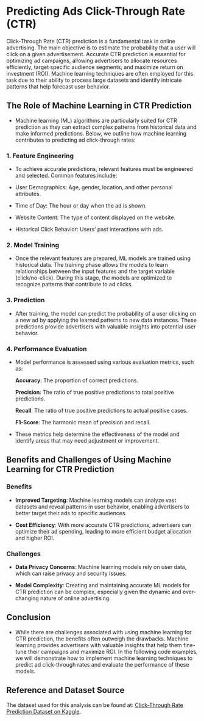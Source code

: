 # Predicting Ads Click-Through Rate (CTR)

  Click-Through Rate (CTR) prediction is a fundamental task in online advertising. The main objective is to estimate the probability that a user will click on a given advertisement. Accurate CTR prediction is essential for optimizing ad campaigns, allowing advertisers to allocate resources efficiently, target specific audience segments, and maximize return on investment (ROI). Machine learning techniques are often employed for this task due to their ability to process large datasets and identify intricate patterns that help forecast user behavior.

## The Role of Machine Learning in CTR Prediction

- Machine learning (ML) algorithms are particularly suited for CTR prediction as they can extract complex patterns from historical data and make informed predictions. Below, we outline how machine learning contributes to predicting ad click-through rates:

### 1. **Feature Engineering**

- To achieve accurate predictions, relevant features must be engineered and selected. Common features include:

- User Demographics: Age, gender, location, and other personal attributes.

- Time of Day: The hour or day when the ad is shown.

- Website Content: The type of content displayed on the website.

- Historical Click Behavior: Users’ past interactions with ads.

### 2. **Model Training**

- Once the relevant features are prepared, ML models are trained using historical data. The training phase allows the models to learn relationships between the input features and the target variable (click/no-click). During this stage, the models are optimized to recognize patterns that contribute to ad clicks.

### 3. **Prediction**

- After training, the model can predict the probability of a user clicking on a new ad by applying the learned patterns to new data instances. These predictions provide advertisers with valuable insights into potential user behavior.

### 4. **Performance Evaluation**

- Model performance is assessed using various evaluation metrics, such as:

    **Accuracy**: The proportion of correct predictions.

    **Precision**: The ratio of true positive predictions to total positive predictions.

    **Recall**: The ratio of true positive predictions to actual positive cases.

    **F1-Score**: The harmonic mean of precision and recall.

- These metrics help determine the effectiveness of the model and identify areas that may need adjustment or improvement.

## Benefits and Challenges of Using Machine Learning for CTR Prediction

### Benefits

- **Improved Targeting**: Machine learning models can analyze vast datasets and reveal patterns in user behavior, enabling advertisers to better target their ads to specific audiences.

- **Cost Efficiency**: With more accurate CTR predictions, advertisers can optimize their ad spending, leading to more efficient budget allocation and higher ROI.

### Challenges

- **Data Privacy Concerns**: Machine learning models rely on user data, which can raise privacy and security issues.

- **Model Complexity**: Creating and maintaining accurate ML models for CTR prediction can be complex, especially given the dynamic and ever-changing nature of online advertising.

## Conclusion

- While there are challenges associated with using machine learning for CTR prediction, the benefits often outweigh the drawbacks. Machine learning provides advertisers with valuable insights that help them fine-tune their campaigns and maximize ROI. In the following code examples, we will demonstrate how to implement machine learning techniques to predict ad click-through rates and evaluate the performance of these models.

## Reference and Dataset Source

The dataset used for this analysis can be found at: [Click-Through Rate Prediction Dataset on Kaggle](https://www.kaggle.com/datasets/gauravduttakiit/clickthrough-rate-prediction).

